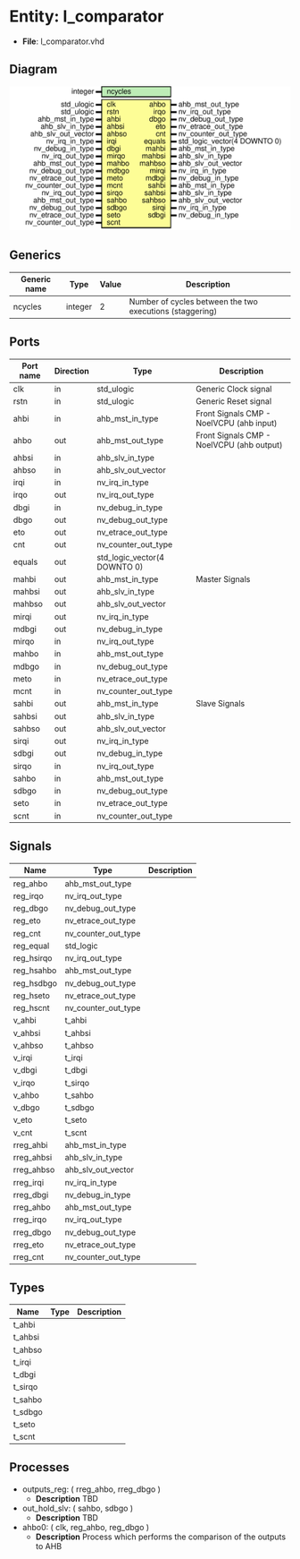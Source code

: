 # Entity: l_comparator 

- **File**: l_comparator.vhd
## Diagram

![Diagram](l_comparator.svg "Diagram")
## Generics

| Generic name | Type    | Value | Description                                              |
| ------------ | ------- | ----- | -------------------------------------------------------- |
| ncycles      | integer | 2     | Number of cycles between the two executions (staggering) |
## Ports

| Port name | Direction | Type                         | Description                                |
| --------- | --------- | ---------------------------- | ------------------------------------------ |
| clk       | in        | std_ulogic                   | Generic Clock signal                       |
| rstn      | in        | std_ulogic                   | Generic Reset signal                       |
| ahbi      | in        | ahb_mst_in_type              | Front Signals CMP - NoelVCPU (ahb  input)  |
| ahbo      | out       | ahb_mst_out_type             | Front Signals CMP - NoelVCPU (ahb  output) |
| ahbsi     | in        | ahb_slv_in_type              |                                            |
| ahbso     | in        | ahb_slv_out_vector           |                                            |
| irqi      | in        | nv_irq_in_type               |                                            |
| irqo      | out       | nv_irq_out_type              |                                            |
| dbgi      | in        | nv_debug_in_type             |                                            |
| dbgo      | out       | nv_debug_out_type            |                                            |
| eto       | out       | nv_etrace_out_type           |                                            |
| cnt       | out       | nv_counter_out_type          |                                            |
| equals    | out       | std_logic_vector(4 DOWNTO 0) |                                            |
| mahbi     | out       | ahb_mst_in_type              | Master Signals                             |
| mahbsi    | out       | ahb_slv_in_type              |                                            |
| mahbso    | out       | ahb_slv_out_vector           |                                            |
| mirqi     | out       | nv_irq_in_type               |                                            |
| mdbgi     | out       | nv_debug_in_type             |                                            |
| mirqo     | in        | nv_irq_out_type              |                                            |
| mahbo     | in        | ahb_mst_out_type             |                                            |
| mdbgo     | in        | nv_debug_out_type            |                                            |
| meto      | in        | nv_etrace_out_type           |                                            |
| mcnt      | in        | nv_counter_out_type          |                                            |
| sahbi     | out       | ahb_mst_in_type              | Slave Signals                              |
| sahbsi    | out       | ahb_slv_in_type              |                                            |
| sahbso    | out       | ahb_slv_out_vector           |                                            |
| sirqi     | out       | nv_irq_in_type               |                                            |
| sdbgi     | out       | nv_debug_in_type             |                                            |
| sirqo     | in        | nv_irq_out_type              |                                            |
| sahbo     | in        | ahb_mst_out_type             |                                            |
| sdbgo     | in        | nv_debug_out_type            |                                            |
| seto      | in        | nv_etrace_out_type           |                                            |
| scnt      | in        | nv_counter_out_type          |                                            |
## Signals

| Name       | Type                | Description |
| ---------- | ------------------- | ----------- |
| reg_ahbo   | ahb_mst_out_type    |             |
| reg_irqo   | nv_irq_out_type     |             |
| reg_dbgo   | nv_debug_out_type   |             |
| reg_eto    | nv_etrace_out_type  |             |
| reg_cnt    | nv_counter_out_type |             |
| reg_equal  | std_logic           |             |
| reg_hsirqo | nv_irq_out_type     |             |
| reg_hsahbo | ahb_mst_out_type    |             |
| reg_hsdbgo | nv_debug_out_type   |             |
| reg_hseto  | nv_etrace_out_type  |             |
| reg_hscnt  | nv_counter_out_type |             |
| v_ahbi     | t_ahbi              |             |
| v_ahbsi    | t_ahbsi             |             |
| v_ahbso    | t_ahbso             |             |
| v_irqi     | t_irqi              |             |
| v_dbgi     | t_dbgi              |             |
| v_irqo     | t_sirqo             |             |
| v_ahbo     | t_sahbo             |             |
| v_dbgo     | t_sdbgo             |             |
| v_eto      | t_seto              |             |
| v_cnt      | t_scnt              |             |
| rreg_ahbi  | ahb_mst_in_type     |             |
| rreg_ahbsi | ahb_slv_in_type     |             |
| rreg_ahbso | ahb_slv_out_vector  |             |
| rreg_irqi  | nv_irq_in_type      |             |
| rreg_dbgi  | nv_debug_in_type    |             |
| rreg_ahbo  | ahb_mst_out_type    |             |
| rreg_irqo  | nv_irq_out_type     |             |
| rreg_dbgo  | nv_debug_out_type   |             |
| rreg_eto   | nv_etrace_out_type  |             |
| rreg_cnt   | nv_counter_out_type |             |
## Types

| Name    | Type | Description |
| ------- | ---- | ----------- |
| t_ahbi  |      |             |
| t_ahbsi |      |             |
| t_ahbso |      |             |
| t_irqi  |      |             |
| t_dbgi  |      |             |
| t_sirqo |      |             |
| t_sahbo |      |             |
| t_sdbgo |      |             |
| t_seto  |      |             |
| t_scnt  |      |             |
## Processes
- outputs_reg: ( rreg_ahbo, rreg_dbgo )
  - **Description**
  TBD 
- out_hold_slv: ( sahbo, sdbgo )
  - **Description**
  TBD 
- ahbo0: ( clk, reg_ahbo, reg_dbgo )
  - **Description**
  Process which performs the comparison of the outputs to AHB 
